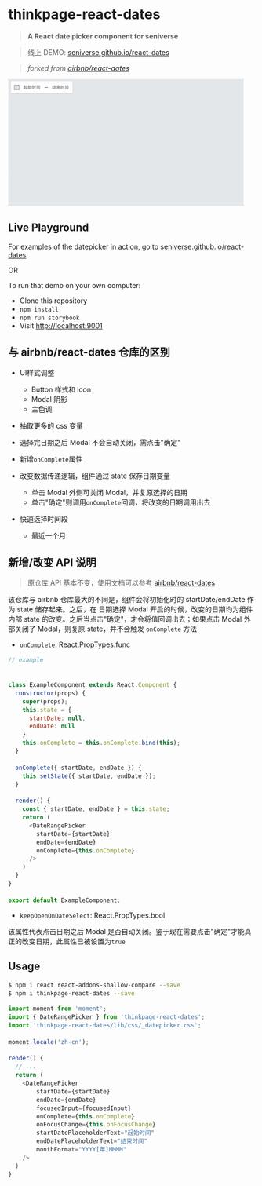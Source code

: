 # thinkpage-react-dates

> **A React date picker component for seniverse**

> 线上 DEMO: [seniverse.github.io/react-dates](https://seniverse.github.io/react-dates/)

> _forked from [airbnb/react-dates](https://github.com/airbnb/react-dates)_

![react-dates in action](./react-dates.gif)

## Live Playground

For examples of the datepicker in action, go to [seniverse.github.io/react-dates](https://seniverse.github.io/react-dates/)

OR

To run that demo on your own computer:

- Clone this repository
- `npm install`
- `npm run storybook`
- Visit [http://localhost:9001](http://localhost:9001/)

## 与 airbnb/react-dates 仓库的区别

- UI样式调整

  - Button 样式和 icon
  - Modal 阴影
  - 主色调

- 抽取更多的 css 变量

- 选择完日期之后 Modal 不会自动关闭，需点击"确定"

- 新增`onComplete`属性

- 改变数据传递逻辑，组件通过 state 保存日期变量

  - 单击 Modal 外侧可关闭 Modal，并复原选择的日期
  - 单击"确定"则调用`onComplete`回调，将改变的日期调用出去

- 快速选择时间段

  - 最近一个月

## 新增/改变 API 说明

> 原仓库 API 基本不变，使用文档可以参考 [airbnb/react-dates](https://github.com/airbnb/react-dates)

该仓库与 airbnb 仓库最大的不同是，组件会将初始化时的 startDate/endDate 作为 state 储存起来。之后，在 日期选择 Modal 开启的时候，改变的日期均为组件内部 state 的改变。之后当点击"确定"，才会将值回调出去；如果点击 Modal 外部关闭了 Modal，则复原 state，并不会触发 `onComplete` 方法

- `onComplete`: React.PropTypes.func

```javascript
// example


class ExampleComponent extends React.Component {
  constructor(props) {
    super(props);
    this.state = {
      startDate: null,
      endDate: null
    }
    this.onComplete = this.onComplete.bind(this);
  }

  onComplete({ startDate, endDate }) {
    this.setState({ startDate, endDate });
  }

  render() {
    const { startDate, endDate } = this.state;
    return (
      <DateRangePicker
        startDate={startDate}
        endDate={endDate}
        onComplete={this.onComplete}
      />
    )
  }
}

export default ExampleComponent;
```

- `keepOpenOnDateSelect`: React.PropTypes.bool

该属性代表点击日期之后 Modal 是否自动关闭。鉴于现在需要点击"确定"才能真正的改变日期，此属性已被设置为`true`

## Usage

```bash
$ npm i react react-addons-shallow-compare --save
$ npm i thinkpage-react-dates --save
```

```javascript
import moment from 'moment';
import { DateRangePicker } from 'thinkpage-react-dates';
import 'thinkpage-react-dates/lib/css/_datepicker.css';

moment.locale('zh-cn');

render() {
  // ...
  return (
  	<DateRangePicker
  		startDate={startDate}
  		endDate={endDate}
  		focusedInput={focusedInput}
  		onComplete={this.onComplete}
  		onFocusChange={this.onFocusChange}
  		startDatePlaceholderText="起始时间"
  		endDatePlaceholderText="结束时间"
  		monthFormat="YYYY[年]MMMM"
	/>
  )
}

```
